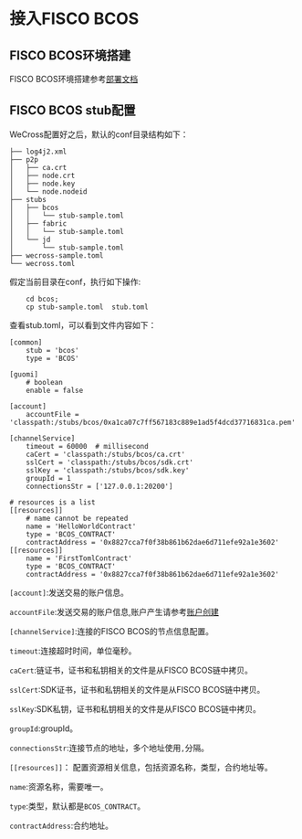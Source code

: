 # 接入FISCO BCOS
## FISCO BCOS环境搭建
FISCO BCOS环境搭建参考[部署文档](https://fisco-bcos-documentation.readthedocs.io/zh_CN/latest/docs/installation.html#fisco-bcos)

## FISCO BCOS stub配置
WeCross配置好之后，默认的conf目录结构如下：
```
├── log4j2.xml
├── p2p
│   ├── ca.crt
│   ├── node.crt
│   ├── node.key
│   └── node.nodeid
├── stubs
│   ├── bcos
│   │   └── stub-sample.toml
│   ├── fabric
│   │   └── stub-sample.toml
│   └── jd
│       └── stub-sample.toml
├── wecross-sample.toml
└── wecross.toml
```
假定当前目录在conf，执行如下操作:
```
    cd bcos;
    cp stub-sample.toml  stub.toml
```

查看stub.toml，可以看到文件内容如下：

```
[common]
    stub = 'bcos'
    type = 'BCOS'

[guomi]
    # boolean
    enable = false

[account]
    accountFile = 'classpath:/stubs/bcos/0xa1ca07c7ff567183c889e1ad5f4dcd37716831ca.pem'

[channelService]
    timeout = 60000  # millisecond
    caCert = 'classpath:/stubs/bcos/ca.crt'
    sslCert = 'classpath:/stubs/bcos/sdk.crt'
    sslKey = 'classpath:/stubs/bcos/sdk.key'
    groupId = 1
    connectionsStr = ['127.0.0.1:20200']

# resources is a list
[[resources]]
    # name cannot be repeated
    name = 'HelloWorldContract'
    type = 'BCOS_CONTRACT'
    contractAddress = '0x8827cca7f0f38b861b62dae6d711efe92a1e3602'
[[resources]]
    name = 'FirstTomlContract'
    type = 'BCOS_CONTRACT'
    contractAddress = '0x8827cca7f0f38b861b62dae6d711efe92a1e3602'           
```
```[account]```:发送交易的账户信息。

```accountFile```:发送交易的账户信息,账户产生请参考[账户创建](https://fisco-bcos-documentation.readthedocs.io/zh_CN/latest/docs/manual/account.html)


```[channelService]```:连接的FISCO BCOS的节点信息配置。

```timeout```:连接超时时间，单位毫秒。

```caCert```:链证书，证书和私钥相关的文件是从FISCO BCOS链中拷贝。

```sslCert```:SDK证书，证书和私钥相关的文件是从FISCO BCOS链中拷贝。

```sslKey```:SDK私钥，证书和私钥相关的文件是从FISCO BCOS链中拷贝。

```groupId```:groupId。

```connectionsStr```:连接节点的地址，多个地址使用```,```分隔。


```[[resources]]```： 配置资源相关信息，包括资源名称，类型，合约地址等。

```name```:资源名称，需要唯一。

```type```:类型，默认都是```BCOS_CONTRACT```。

```contractAddress```:合约地址。